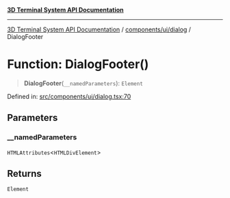 [**3D Terminal System API Documentation**](../../../../README.md)

***

[3D Terminal System API Documentation](../../../../README.md) / [components/ui/dialog](../README.md) / DialogFooter

# Function: DialogFooter()

> **DialogFooter**(`__namedParameters`): `Element`

Defined in: [src/components/ui/dialog.tsx:70](https://github.com/Dicommunitas/ThreeJS_Terminal_3D/blob/2ffad36b03338064b23ef8f941c65d1facfc3d76/src/components/ui/dialog.tsx#L70)

## Parameters

### \_\_namedParameters

`HTMLAttributes`\<`HTMLDivElement`\>

## Returns

`Element`
